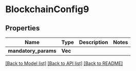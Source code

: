 # BlockchainConfig9

## Properties

Name | Type | Description | Notes
------------ | ------------- | ------------- | -------------
**mandatory_params** | **Vec<i32>** |  | 

[[Back to Model list]](../README.md#documentation-for-models) [[Back to API list]](../README.md#documentation-for-api-endpoints) [[Back to README]](../README.md)


